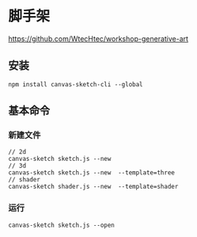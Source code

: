 # 脚手架
https://github.com/WtecHtec/workshop-generative-art

## 安装
```
npm install canvas-sketch-cli --global
```
## 基本命令
### 新建文件
```
// 2d
canvas-sketch sketch.js --new 
// 3d
canvas-sketch sketch.js --new  --template=three
// shader
canvas-sketch shader.js --new  --template=shader

```
### 运行
```
canvas-sketch sketch.js --open
```